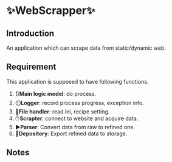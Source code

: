 # ✨WebScrapper✨
## Introduction
An application which can scrape data from static/dynamic web.


## Requirement
This application is supposed to have following functions.

1. 🔃**Main logic model**: do process.
2. ⏲️**Logger**: record process progress, exception info.
3. 📂**File handler**: read ini, recipe setting.
4. ✋**Scrapter**: connect to website and acquire data.
5. ▶️**Parser**: Convert data from raw to refined one.
6. 📁**Depository**: Export refined data to storage.


## Notes
